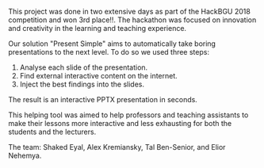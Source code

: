 This project was done in two extensive days as part of the HackBGU 2018 competition and won 3rd place!!. 
The hackathon was focused on innovation and creativity in the learning and teaching experience.

Our solution "Present Simple" aims to automatically take boring presentations to the next level.
To do so we used three steps:
1) Analyse each slide of the presentation.
2) Find external interactive content on the internet.
3) Inject the best findings into the slides.

The result is an interactive PPTX presentation in seconds.

This helping tool was aimed to help professors and teaching assistants to make their lessons more interactive and less exhausting for both the students and the lecturers.

The team: Shaked Eyal, Alex Kremiansky, Tal Ben-Senior, and Elior Nehemya.

